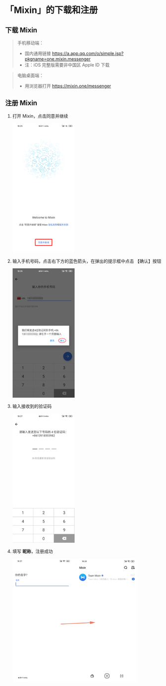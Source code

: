 # 「Mixin」的下载和注册

## 下载 Mixin

> 手机移动端：
> - 国内通用链接 https://a.app.qq.com/o/simple.jsp?pkgname=one.mixin.messenger
> - 注：iOS 完整版需要非中国区 Apple ID 下载

> 电脑桌面端：
> - 用浏览器打开 https://mixin.one/messenger

## 注册 Mixin

1. 打开 Mixin，点击同意并继续

    <img src='../assets/mixin-register-1.png' alt='注册Mixin-同意并继续' width='200'/>

2. 输入手机号码，点击右下方的蓝色箭头，在弹出的提示框中点击 【确认】按钮

    <img src='../assets/mixin-register-2.png' alt='注册Mixin-输入手机号' width='200'/>

3. 输入接收到的验证码

    <img src='../assets/mixin-register-3.png' alt='注册Mixin-输入验证码' width='200'/>

4. 填写 **昵称**，注册成功

    <img src='../assets/mixin-register-4.png' alt='注册Mixin-输入昵称' width='400'/>

